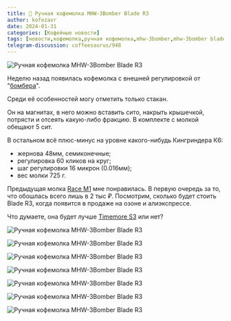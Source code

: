 ```yaml
---
title: 📰 Ручная кофемолка MHW-3Bomber Blade R3
author: kofezavr
date: 2024-01-31
categories: [Кофейные новости]
tags: [новости,кофемолка,ручная кофемолка,mhw-3bomber,mhw-3bomber blade r3]
telegram-discussion: coffeesaurus/948
--- 
```

![Ручная кофемолка MHW-3Bomber Blade R3](/assets/img/posts/24/01/blade-r3-1.jpg)

Неделю назад появилась кофемолка с внешней регулировкой от "[бомбера](https://t.me/coffeesaurus/947)".

Среди её особенностей могу отметить только стакан.

Он на магнитах, в него можно вставить сито, накрыть крышечкой, потрясти и отсеять какую-либо фракцию. В комплекте с молкой обещают 5 сит.

В остальном всё плюс-минус на уровне какого-нибудь Кингриндера К6:
- жернова 48мм, семиконечные;
- регулировка 60 кликов на круг;
- шаг регулировки 16 микрон (0.016мм);
- вес молки 725 г.

Предыдущая молка [Race M1](https://t.me/coffeesaurus/741) мне понравилась. В первую очередь за то, что обошлась всего лишь в 2 тыс ₽. Посмотрим, сколько будет стоить Blade R3, когда появится в продаже на озоне и алиэкспрессе. 

Что думаете, она будет лучше [Timemore S3](https://t.me/coffeesaurus/891) или нет?

![Ручная кофемолка MHW-3Bomber Blade R3](/assets/img/posts/24/01/blade-r3-2.jpg)

![Ручная кофемолка MHW-3Bomber Blade R3](/assets/img/posts/24/01/blade-r3-3.jpg)

![Ручная кофемолка MHW-3Bomber Blade R3](/assets/img/posts/24/01/blade-r3-4.jpg)

![Ручная кофемолка MHW-3Bomber Blade R3](/assets/img/posts/24/01/blade-r3-5.jpg)

![Ручная кофемолка MHW-3Bomber Blade R3](/assets/img/posts/24/01/blade-r3-6.jpg)

![Ручная кофемолка MHW-3Bomber Blade R3](/assets/img/posts/24/01/blade-r3-7.jpg)

![Ручная кофемолка MHW-3Bomber Blade R3](/assets/img/posts/24/01/blade-r3-8.jpg)